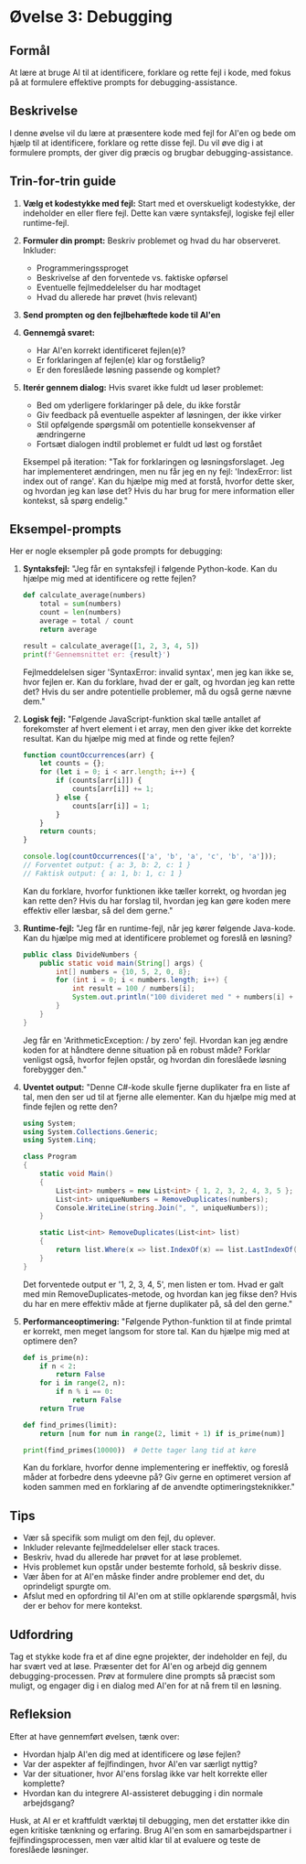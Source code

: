 # Øvelse 3: Debugging

## Formål
At lære at bruge AI til at identificere, forklare og rette fejl i kode, med fokus på at formulere effektive prompts for debugging-assistance.

## Beskrivelse
I denne øvelse vil du lære at præsentere kode med fejl for AI'en og bede om hjælp til at identificere, forklare og rette disse fejl. Du vil øve dig i at formulere prompts, der giver dig præcis og brugbar debugging-assistance.

## Trin-for-trin guide

1. **Vælg et kodestykke med fejl:**
   Start med et overskueligt kodestykke, der indeholder en eller flere fejl. Dette kan være syntaksfejl, logiske fejl eller runtime-fejl.

2. **Formuler din prompt:**
   Beskriv problemet og hvad du har observeret. Inkluder:
   - Programmeringssproget
   - Beskrivelse af den forventede vs. faktiske opførsel
   - Eventuelle fejlmeddelelser du har modtaget
   - Hvad du allerede har prøvet (hvis relevant)

3. **Send prompten og den fejlbehæftede kode til AI'en**

4. **Gennemgå svaret:**
   - Har AI'en korrekt identificeret fejlen(e)?
   - Er forklaringen af fejlen(e) klar og forståelig?
   - Er den foreslåede løsning passende og komplet?

5. **Iterér gennem dialog:**
   Hvis svaret ikke fuldt ud løser problemet:
   - Bed om yderligere forklaringer på dele, du ikke forstår
   - Giv feedback på eventuelle aspekter af løsningen, der ikke virker
   - Stil opfølgende spørgsmål om potentielle konsekvenser af ændringerne
   - Fortsæt dialogen indtil problemet er fuldt ud løst og forstået

   Eksempel på iteration:
   "Tak for forklaringen og løsningsforslaget. Jeg har implementeret ændringen, men nu får jeg en ny fejl: 'IndexError: list index out of range'. Kan du hjælpe mig med at forstå, hvorfor dette sker, og hvordan jeg kan løse det? Hvis du har brug for mere information eller kontekst, så spørg endelig."

## Eksempel-prompts

Her er nogle eksempler på gode prompts for debugging:

1. **Syntaksfejl:**
   "Jeg får en syntaksfejl i følgende Python-kode. Kan du hjælpe mig med at identificere og rette fejlen?

   ```python
   def calculate_average(numbers)
       total = sum(numbers)
       count = len(numbers)
       average = total / count
       return average

   result = calculate_average([1, 2, 3, 4, 5])
   print(f'Gennemsnittet er: {result}')
   ```
   Fejlmeddelelsen siger 'SyntaxError: invalid syntax', men jeg kan ikke se, hvor fejlen er. Kan du forklare, hvad der er galt, og hvordan jeg kan rette det? Hvis du ser andre potentielle problemer, må du også gerne nævne dem."

2. **Logisk fejl:**
   "Følgende JavaScript-funktion skal tælle antallet af forekomster af hvert element i et array, men den giver ikke det korrekte resultat. Kan du hjælpe mig med at finde og rette fejlen?

   ```javascript
   function countOccurrences(arr) {
       let counts = {};
       for (let i = 0; i < arr.length; i++) {
           if (counts[arr[i]]) {
               counts[arr[i]] += 1;
           } else {
               counts[arr[i]] = 1;
           }
       }
       return counts;
   }

   console.log(countOccurrences(['a', 'b', 'a', 'c', 'b', 'a']));
   // Forventet output: { a: 3, b: 2, c: 1 }
   // Faktisk output: { a: 1, b: 1, c: 1 }
   ```
   Kan du forklare, hvorfor funktionen ikke tæller korrekt, og hvordan jeg kan rette den? Hvis du har forslag til, hvordan jeg kan gøre koden mere effektiv eller læsbar, så del dem gerne."

3. **Runtime-fejl:**
   "Jeg får en runtime-fejl, når jeg kører følgende Java-kode. Kan du hjælpe mig med at identificere problemet og foreslå en løsning?

   ```java
   public class DivideNumbers {
       public static void main(String[] args) {
           int[] numbers = {10, 5, 2, 0, 8};
           for (int i = 0; i < numbers.length; i++) {
               int result = 100 / numbers[i];
               System.out.println("100 divideret med " + numbers[i] + " er " + result);
           }
       }
   }
   ```
   Jeg får en 'ArithmeticException: / by zero' fejl. Hvordan kan jeg ændre koden for at håndtere denne situation på en robust måde? Forklar venligst også, hvorfor fejlen opstår, og hvordan din foreslåede løsning forebygger den."

4. **Uventet output:**
   "Denne C#-kode skulle fjerne duplikater fra en liste af tal, men den ser ud til at fjerne alle elementer. Kan du hjælpe mig med at finde fejlen og rette den?

   ```csharp
   using System;
   using System.Collections.Generic;
   using System.Linq;

   class Program
   {
       static void Main()
       {
           List<int> numbers = new List<int> { 1, 2, 3, 2, 4, 3, 5 };
           List<int> uniqueNumbers = RemoveDuplicates(numbers);
           Console.WriteLine(string.Join(", ", uniqueNumbers));
       }

       static List<int> RemoveDuplicates(List<int> list)
       {
           return list.Where(x => list.IndexOf(x) == list.LastIndexOf(x)).ToList();
       }
   }
   ```
   Det forventede output er '1, 2, 3, 4, 5', men listen er tom. Hvad er galt med min RemoveDuplicates-metode, og hvordan kan jeg fikse den? Hvis du har en mere effektiv måde at fjerne duplikater på, så del den gerne."

5. **Performanceoptimering:**
   "Følgende Python-funktion til at finde primtal er korrekt, men meget langsom for store tal. Kan du hjælpe mig med at optimere den?

   ```python
   def is_prime(n):
       if n < 2:
           return False
       for i in range(2, n):
           if n % i == 0:
               return False
       return True

   def find_primes(limit):
       return [num for num in range(2, limit + 1) if is_prime(num)]

   print(find_primes(10000))  # Dette tager lang tid at køre
   ```
   Kan du forklare, hvorfor denne implementering er ineffektiv, og foreslå måder at forbedre dens ydeevne på? Giv gerne en optimeret version af koden sammen med en forklaring af de anvendte optimeringsteknikker."

## Tips
- Vær så specifik som muligt om den fejl, du oplever.
- Inkluder relevante fejlmeddelelser eller stack traces.
- Beskriv, hvad du allerede har prøvet for at løse problemet.
- Hvis problemet kun opstår under bestemte forhold, så beskriv disse.
- Vær åben for at AI'en måske finder andre problemer end det, du oprindeligt spurgte om.
- Afslut med en opfordring til AI'en om at stille opklarende spørgsmål, hvis der er behov for mere kontekst.

## Udfordring
Tag et stykke kode fra et af dine egne projekter, der indeholder en fejl, du har svært ved at løse. Præsenter det for AI'en og arbejd dig gennem debugging-processen. Prøv at formulere dine prompts så præcist som muligt, og engager dig i en dialog med AI'en for at nå frem til en løsning.

## Refleksion
Efter at have gennemført øvelsen, tænk over:
- Hvordan hjalp AI'en dig med at identificere og løse fejlen?
- Var der aspekter af fejlfindingen, hvor AI'en var særligt nyttig?
- Var der situationer, hvor AI'ens forslag ikke var helt korrekte eller komplette?
- Hvordan kan du integrere AI-assisteret debugging i din normale arbejdsgang?

Husk, at AI er et kraftfuldt værktøj til debugging, men det erstatter ikke din egen kritiske tænkning og erfaring. Brug AI'en som en samarbejdspartner i fejlfindingsprocessen, men vær altid klar til at evaluere og teste de foreslåede løsninger.